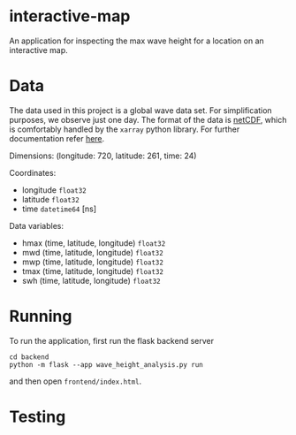 # interactive-map
An application for inspecting the max wave height for a location on an interactive map.

# Data
The data used in this project is a global wave data set. For simplification purposes, we observe just one day.
The format of the data is [netCDF](https://en.wikipedia.org/wiki/NetCDF), which is comfortably handled by the
`xarray` python library. For further documentation refer [here](https://docs.xarray.dev/en/stable/user-guide/io.html#netcdf).


Dimensions:    (longitude: 720, latitude: 261, time: 24)

Coordinates:
* longitude  `float32 `
* latitude  `float32`
* time   `datetime64` [ns]

Data variables:
* hmax       (time, latitude, longitude) `float32`
* mwd        (time, latitude, longitude) `float32`
* mwp        (time, latitude, longitude) `float32`
* tmax       (time, latitude, longitude) `float32`
* swh        (time, latitude, longitude) `float32`

# Running

To run the application, first run the flask backend server
```
cd backend
python -m flask --app wave_height_analysis.py run
```
and then open `frontend/index.html`.

# Testing